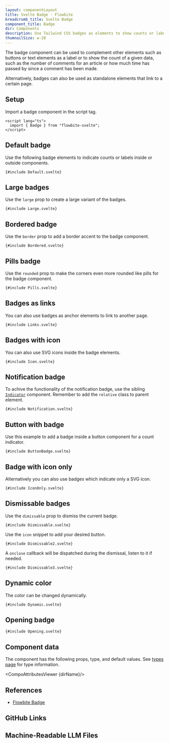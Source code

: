 ```yaml
---
layout: componentLayout
title: Svelte Badge - Flowbite
breadcrumb_title: Svelte Badge
component_title: Badge
dir: Components
description: Use Tailwind CSS badges as elements to show counts or labels separately or inside other components
thumnailSize: w-28
---
```


<script lang="ts">
  import { CompoAttributesViewer, GitHubCompoLinks, toKebabCase, LlmLink } from '../../utils'
  import { P, A } from 'flowbite-svelte'
  const dirName = toKebabCase(component_title)
</script>

The badge component can be used to complement other elements such as buttons or text elements as a label or to show the count of a given data, such as the number of comments for an article or how much time has passed by since a comment has been made.

Alternatively, badges can also be used as standalone elements that link to a certain page.

## Setup

Import a badge component in the script tag.

```svelte example hideOutput
<script lang="ts">
  import { Badge } from "flowbite-svelte";
</script>
```

## Default badge

Use the following badge elements to indicate counts or labels inside or outside components.

```svelte example class="flex flex-wrap gap-2" hideScript hideResponsiveButtons
{#include Default.svelte}
```

## Large badges

Use the `large` prop to create a large variant of the badges.

```svelte example class="flex flex-wrap gap-2" hideScript hideResponsiveButtons
{#include Large.svelte}
```

## Bordered badge

Use the `border` prop to add a border accent to the badge component.

```svelte example class="flex flex-wrap gap-2" hideScript hideResponsiveButtons
{#include Bordered.svelte}
```

## Pills badge

Use the `rounded` prop to make the corners even more rounded like pills for the badge component.

```svelte example class="flex flex-wrap gap-2" hideScript hideResponsiveButtons
{#include Pills.svelte}
```

## Badges as links

You can also use badges as anchor elements to link to another page.

```svelte example class="flex flex-wrap gap-2" hideScript hideResponsiveButtons
{#include Links.svelte}
```

## Badges with icon

You can also use SVG icons inside the badge elements.

```svelte example class="flex flex-wrap gap-2" hideResponsiveButtons
{#include Icon.svelte}
```

## Notification badge

To achive the functionality of the notification badge, use the sibling [`Indicator`](/docs/components/indicators) component. Remember to add the `relative` class to parent element.

```svelte example class="flex flex-wrap gap-4" hideResponsiveButtons
{#include Notification.svelte}
```

## Button with badge

Use this example to add a badge inside a button component for a count indicator.

```svelte example class="flex flex-wrap gap-4" hideResponsiveButtons
{#include ButtonBadge.svelte}
```

## Badge with icon only

Alternatively you can also use badges which indicate only a SVG icon.

```svelte example hideScript hideResponsiveButtons
{#include IconOnly.svelte}
```

## Dismissable badges

Use the `dimissable` prop to dismiss the current badge.

```svelte example class="flex flex-wrap gap-4" hideScript hideResponsiveButtons
{#include Dismissable.svelte}
```

Use the `icon` snippet to add your desired button.

```svelte example class="gap-4"
{#include Dismissable2.svelte}
```

A `onclose` callback will be dispatched during the dismissal, listen to it if needed.

```svelte example class="gap-4"
{#include Dismissable3.svelte}
```

## Dynamic color

The color can be changed dynamically.

```svelte example class="flex flex-wrap gap-4" hideResponsiveButtons
{#include Dynamic.svelte}
```

## Opening badge

```svelte example
{#include Opening.svelte}
```

## Component data

The component has the following props, type, and default values. See [types page](/docs/pages/typescript) for type information.

<CompoAttributesViewer {dirName}/>

## References

- [Flowbite Badge](https://flowbite.com/docs/components/badge/)

## GitHub Links

<GitHubCompoLinks />

## Machine-Readable LLM Files

<LlmLink />
